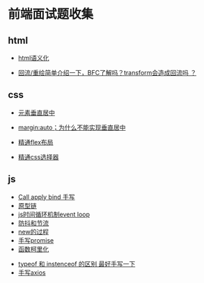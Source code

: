 # 前端面试题收集

## html

* [html语义化](https://www.jianshu.com/p/6bc1fc059b51)

* [回流/重绘简单介绍一下，BFC了解吗？transform会造成回流吗 ？](https://www.cnblogs.com/chris-oil/p/10800961.html)

## css

* [元素垂直居中](https://blog.csdn.net/qq_39669767/article/details/116806889)

* [margin:auto；为什么不能实现垂直居中](https://blog.csdn.net/weixin_45954775/article/details/109222692)
* [精通flex布局]()
* [精通css选择器]()

## js

* [Call apply bind 手写](https://www.imooc.com/article/290456)
* [原型链]()
* [js时间循环机制event loop]()
* [防抖和节流]()
* [new的过程]()
* [手写promise]()
* [函数柯里化]()

- [typeof 和 instenceof 的区别  最好手写一下]()
- [手写axios]()

